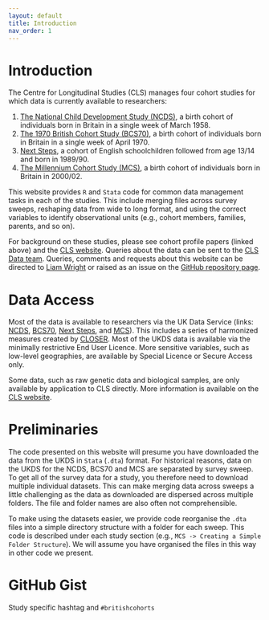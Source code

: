 ```yaml
---
layout: default
title: Introduction
nav_order: 1
---
```


# Introduction

The Centre for Longitudinal Studies (CLS) manages four cohort studies for which data is currently available to researchers:

1. [The National Child Development Study (NCDS)](https://doi.org/10.1093/ije/dyi183), a birth cohort of individuals born in Britain in a single week of March 1958.
2. [The 1970 British Cohort Study (BCS70)](https://doi.org/10.1093/ije/dyac148), a birth cohort of individuals born in Britain in a single week of April 1970.
3. [Next Steps](https://doi.org/10.5334/ohd.16), a cohort of English schoolchildren followed from age 13/14 and born in 1989/90.
4. [The Millennium Cohort Study (MCS)](https://doi.org/10.1093/ije/dyu001), a birth cohort of individuals born in Britain in 2000/02.

This website provides `R` and `Stata` code for common data management tasks in each of the studies. This include merging files across survey sweeps, reshaping data from wide to long format, and using the correct variables to identify observational units (e.g., cohort members, families, parents, and so on).

For background on these studies, please see cohort profile papers (linked above) and the [CLS website](https://cls.ucl.ac.uk/cls-studies/). Queries about the data can be sent to the [CLS Data team](mailto:clsdata@ucl.ac.uk). Queries, comments and requests about this website can be directed to [Liam Wright](mailto:liam.wright@ucl.ac.uk) or raised as an issue on the [GitHub repository page](https://github.com/CLS-Data/CLS-Data.github.io).

# Data Access

Most of the data is available to researchers via the UK Data Service (links: [NCDS](https://doi.org/10.5255/UKDA-Series-2000032), [BCS70](https://doi.org/10.5255/UKDA-Series-200001), [Next Steps](https://doi.org/10.5255/UKDA-Series-2000030), and [MCS](https://doi.org/10.5255/UKDA-Series-2000031)). This includes a series of harmonized measures created by [CLOSER](https://doi.org/10.5255/UKDA-Series-2000111). Most of the UKDS data is available via the minimally restrictive End User Licence. More sensitive variables, such as low-level geographies, are available by Special Licence or Secure Access only. 

Some data, such as raw genetic data and biological samples, are only available by application to CLS directly. More information is available on the [CLS website](https://cls.ucl.ac.uk/data-access-training/data-access/).

# Preliminaries
The code presented on this website will presume you have downloaded the data from the UKDS in `Stata` (`.dta`) format. For historical reasons, data on the UKDS for the NCDS, BCS70 and MCS are separated by survey sweep. To get all of the survey data for a study, you therefore need to download multiple individual datasets. This can make merging data across sweeps a little challenging as the data as downloaded are dispersed across multiple folders. The file and folder names are also often not comprehensible.

To make using the datasets easier, we provide code reorganise the `.dta` files into a simple directory structure with a folder for each sweep. This code is described under each study section (e.g., `MCS -> Creating a Simple Folder Structure`). We will assume you have organised the files in this way in other code we present.

# GitHub Gist
Study specific hashtag and `#britishcohorts`